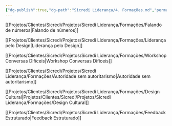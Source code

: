 ```yaml
---
{"dg-publish":true,"dg-path":"Sicredi Liderança/4. Formações.md","permalink":"/Sicredi Liderança/4. Formações/","pinned":true}
---
```


[[Projetos/Clientes/Sicredi/Projetos/Sicredi Liderança/Formações/Falando de números\|Falando de números]]

[[Projetos/Clientes/Sicredi/Projetos/Sicredi Liderança/Formações/Liderança pelo Design\|Liderança pelo Design]]

[[Projetos/Clientes/Sicredi/Projetos/Sicredi Liderança/Formações/Workshop Conversas Difíceis\|Workshop Conversas Difíceis]]

[[Projetos/Clientes/Sicredi/Projetos/Sicredi Liderança/Formações/Autoridade sem autoritarismo\|Autoridade sem autoritarismo]]

[[Projetos/Clientes/Sicredi/Projetos/Sicredi Liderança/Formações/Design Cultural\|Projetos/Clientes/Sicredi/Projetos/Sicredi Liderança/Formações/Design Cultural]]

[[Projetos/Clientes/Sicredi/Projetos/Sicredi Liderança/Formações/Feedback Estruturado\|Feedback Estruturado]]


